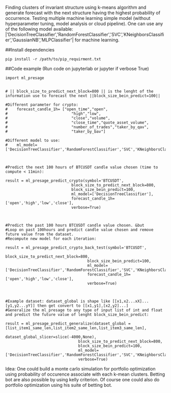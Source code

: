 Finding clusters of invariant structure using k-means algorithm and generate forecast with the next structure having the highest probability of occurrence. Testing multiple machine learning simple model (without hyperparameter tuning, model analysis or cloud pipeline). One can use any of the following model available:
|'DecisionTreeClassifier','RandomForestClassifier','SVC','KNeighborsClassifier','GaussianNB','MLPClassifier'| 
for machine learning.


##Install dependencies
```
pip install -r /path/to/pip_requirment.txt
```

##Code example (Run code on jupyterlab or jupyter if verbose True)

```
import ml_presage


# || block_size_to_predict_next_block=800 || is the lenght of the information use to forecast the next ||block_size_bein_predict=100||

#Different parameter for crypto:
#    forecast_candle_1h= ["open_time","open",
#                            "high","low",
#                            "close","volume",
#                            "close_time","quote_asset_volume",
#                            "number_of_trades","taker_by_qav",
#                            "taker_by_bav"]

#Different model to use:
#    ml_model= ['DecisionTreeClassifier','RandomForestClassifier','SVC','KNeighborsClassifier','GaussianNB','MLPClassifier'],



#Predict the next 100 hours of BTCUSDT candle value chosen (time to compute < 11min):

result = ml_presage_predict_crypto(symbol='BTCUSDT',
                             block_size_to_predict_next_block=800, 
                             block_size_bein_predict=100, 
                             ml_model=['DecisionTreeClassifier'],
                             forecast_candle_1h=['open','high','low','close'],
                             verbose=True)
    


#Predict the past 100 hours BTCUSDT candle value chosen. &but
#Loop on past 100hours and predict candle value chosen and remove future value from the dataset.
#Recompute new model for each iteration:

result = ml_presage_predict_crypto_back_test(symbol='BTCUSDT',
                                    block_size_to_predict_next_block=800,
                                    block_size_bein_predict=100,
                                    ml_model=['DecisionTreeClassifier','RandomForestClassifier','SVC','KNeighborsClassifier','GaussianNB','MLPClassifier'],
                                    forecast_candle_1h=['open','high','low','close'],
                                    verbose=True)
    
    

#Example dataset: dataset_global is shape like [[x1,x2...xX]...[y1,y2...yY]] then get convert to [[x1,y1],[x2,y2]...]        
#Generalize the ml_presage to any type of input list of int and float and predict the future value of lenght block_size_bein_predict:

result = ml_presage_predict_generalize(dataset_global =[list_item1_same_len,list_item2_same_len,list_item3_same_len],
                                dataset_global_slicer=slice(-4000,None),
                                block_size_to_predict_next_block=800, 
                                block_size_bein_predict=100, 
                                ml_model=['DecisionTreeClassifier','RandomForestClassifier','SVC','KNeighborsClassifier','GaussianNB','MLPClassifier'],
                                verbose=True)

```

Idea: One could build a monte carlo simulation for portfolio optimization using probability of occurence associate with each k-mean clusters. Betting bot are also possible by using kelly criterion. Of course one could also do portfolio optimization using his suite of betting bot.
